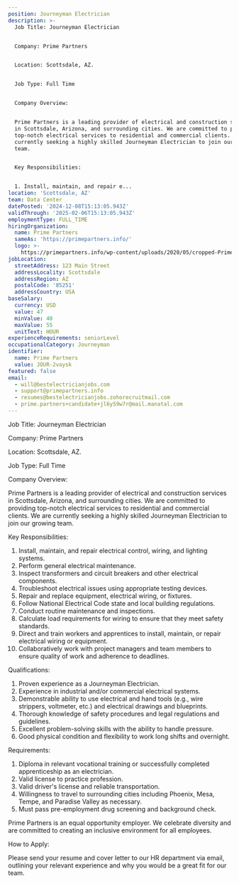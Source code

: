 ```yaml
---
position: Journeyman Electrician
description: >-
  Job Title: Journeyman Electrician


  Company: Prime Partners


  Location: Scottsdale, AZ.


  Job Type: Full Time


  Company Overview:


  Prime Partners is a leading provider of electrical and construction services
  in Scottsdale, Arizona, and surrounding cities. We are committed to providing
  top-notch electrical services to residential and commercial clients. We are
  currently seeking a highly skilled Journeyman Electrician to join our growing
  team.


  Key Responsibilities:


  1. Install, maintain, and repair e...
location: 'Scottsdale, AZ'
team: Data Center
datePosted: '2024-12-08T15:13:05.943Z'
validThrough: '2025-02-06T15:13:05.943Z'
employmentType: FULL_TIME
hiringOrganization:
  name: Prime Partners
  sameAs: 'https://primepartners.info/'
  logo: >-
    https://primepartners.info/wp-content/uploads/2020/05/cropped-Prime-Partners-Logo-NO-BG-1-1.png
jobLocation:
  streetAddress: 123 Main Street
  addressLocality: Scottsdale
  addressRegion: AZ
  postalCode: '85251'
  addressCountry: USA
baseSalary:
  currency: USD
  value: 47
  minValue: 40
  maxValue: 55
  unitText: HOUR
experienceRequirements: seniorLevel
occupationalCategory: Journeyman
identifier:
  name: Prime Partners
  value: JOUR-2vaysk
featured: false
email:
  - will@bestelectricianjobs.com
  - support@primepartners.info
  - resumes@bestelectricianjobs.zohorecruitmail.com
  - prime.partners+candidate+jl6y59w7r@mail.manatal.com
---
```




Job Title: Journeyman Electrician

Company: Prime Partners

Location: Scottsdale, AZ.

Job Type: Full Time

Company Overview:

Prime Partners is a leading provider of electrical and construction services in Scottsdale, Arizona, and surrounding cities. We are committed to providing top-notch electrical services to residential and commercial clients. We are currently seeking a highly skilled Journeyman Electrician to join our growing team.

Key Responsibilities:

1. Install, maintain, and repair electrical control, wiring, and lighting systems.
2. Perform general electrical maintenance.
3. Inspect transformers and circuit breakers and other electrical components.
4. Troubleshoot electrical issues using appropriate testing devices.
5. Repair and replace equipment, electrical wiring, or fixtures.
6. Follow National Electrical Code state and local building regulations.
7. Conduct routine maintenance and inspections.
8. Calculate load requirements for wiring to ensure that they meet safety standards.
9. Direct and train workers and apprentices to install, maintain, or repair electrical wiring or equipment.
10. Collaboratively work with project managers and team members to ensure quality of work and adherence to deadlines.

Qualifications:

1. Proven experience as a Journeyman Electrician.
2. Experience in industrial and/or commercial electrical systems.
3. Demonstrable ability to use electrical and hand tools (e.g., wire strippers, voltmeter, etc.) and electrical drawings and blueprints.
4. Thorough knowledge of safety procedures and legal regulations and guidelines.
5. Excellent problem-solving skills with the ability to handle pressure.
6. Good physical condition and flexibility to work long shifts and overnight.

Requirements:

1. Diploma in relevant vocational training or successfully completed apprenticeship as an electrician.
2. Valid license to practice profession.
3. Valid driver's license and reliable transportation.
4. Willingness to travel to surrounding cities including Phoenix, Mesa, Tempe, and Paradise Valley as necessary.
5. Must pass pre-employment drug screening and background check.

Prime Partners is an equal opportunity employer. We celebrate diversity and are committed to creating an inclusive environment for all employees. 

How to Apply:

Please send your resume and cover letter to our HR department via email, outlining your relevant experience and why you would be a great fit for our team.